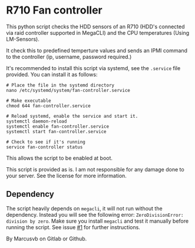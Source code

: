 # R710 Fan controller

This python script checks the HDD sensors of an R710 (HDD's connected via raid controller supported in MegaCLI) and the CPU temperatures (Using LM-Sensors).

It check this to predefined temperture values and sends an IPMI command to the controller (ip, username, password required.)

It's recommended to install this script via systemd, see the `.service` file provided. You can install it as follows:

```
# Place the file in the systemd directory
nano /etc/systemd/system/fan-controller.service

# Make executable
chmod 644 fan-controller.service

# Reload systemd, enable the service and start it.
systemctl daemon-reload
systemctl enable fan-controller.service
systemctl start fan-controller.service

# Check to see if it's running
service fan-controller status
```

This allows the script to be enabled at boot.

This script is provided as is. I am not responsible for any damage done to your server. See the license for more information.

## Dependency

The script heavily depends on `megacli`, it will not run without the dependency. Instead you will see the following error: `ZeroDivisionError: division by zero`. Make sure you install `megacli` and test it manually before running the script. See issue [#1](/../../issues/1) for further instructions. 

By Marcusvb on Gitlab or Github.
